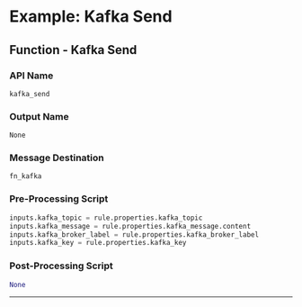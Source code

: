<!--
    DO NOT MANUALLY EDIT THIS FILE
    THIS FILE IS AUTOMATICALLY GENERATED WITH resilient-circuits codegen
-->

# Example: Kafka Send

## Function - Kafka Send

### API Name
`kafka_send`

### Output Name
`None`

### Message Destination
`fn_kafka`

### Pre-Processing Script
```python
inputs.kafka_topic = rule.properties.kafka_topic
inputs.kafka_message = rule.properties.kafka_message.content
inputs.kafka_broker_label = rule.properties.kafka_broker_label
inputs.kafka_key = rule.properties.kafka_key
```

### Post-Processing Script
```python
None
```

---

